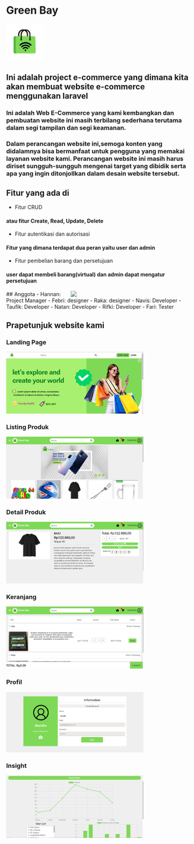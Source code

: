 <h1>Green Bay</h1>
<img src="https://raw.githubusercontent.com/kakyoindonut321/E-Commerce-KL2/main/design/KLMPK2%20Shop%20logo%20green.png" alt="Girl in a jacket" width="100">

## Ini adalah project e-commerce yang dimana kita akan membuat website e-commerce menggunakan laravel

### Ini adalah Web E-Commerce yang kami kembangkan dan pembuatan website ini masih terbilang sederhana terutama dalam segi tampilan dan segi keamanan.

### Dalam perancangan website ini,semoga konten yang didalamnya bisa bermanfaat untuk pengguna yang memakai layanan website kami. Perancangan website ini masih harus diriset sungguh-sungguh mengenai target yang dibidik serta apa yang ingin ditonjollkan dalam desain website tersebut.

## Fitur yang ada di 
           
 - Fitur CRUD
 #### atau fitur Create, Read, Update, Delete
 
 - Fitur autentikasi dan autorisasi
 #### Fitur yang dimana terdapat dua peran yaitu user dan admin
 
 - Fitur pembelian barang dan persetujuan
 #### user dapat membeli barang(virtual) dan admin dapat mengatur persetujuan 

<img align="right" src="https://img.freepik.com/premium-vector/person-shopping-online-tablet_160308-4544.jpg?w=2000" width="330px">
## Anggota
- Hannan: Project Manager
- Febri: designer
- Raka: designer
- Navis: Developer
- Taufik: Developer
- Natan: Developer
- Rifki: Developer
- Fari: Tester

## Prapetunjuk website kami
<h3 >Landing Page</h3>
<img align="lower" src="https://raw.githubusercontent.com/kakyoindonut321/E-Commerce-2/main/design/preview/landingpage.jpg" width="370px">

<h3>Listing Produk</h3>
<img align="lower" src="https://raw.githubusercontent.com/kakyoindonut321/E-Commerce-2/main/design/preview/listing.jpg" width="370px">

<h3>Detail Produk</h3>
<img align="lower" src="https://raw.githubusercontent.com/kakyoindonut321/E-Commerce-2/main/design/preview/detail.jpg" width="370px">

<h3>Keranjang</h3>
<img align="lower" src="https://raw.githubusercontent.com/kakyoindonut321/E-Commerce-2/main/design/preview/keranjang.jpg" width="370px">

<h3>Profil</h3>
<img align="lower" src="https://raw.githubusercontent.com/kakyoindonut321/E-Commerce-2/main/design/preview/profil.jpg" width="370px">

<h3>Insight</h3>
<img align="lower" src="https://raw.githubusercontent.com/kakyoindonut321/E-Commerce-2/main/design/preview/insight.jpg" width="370px">

